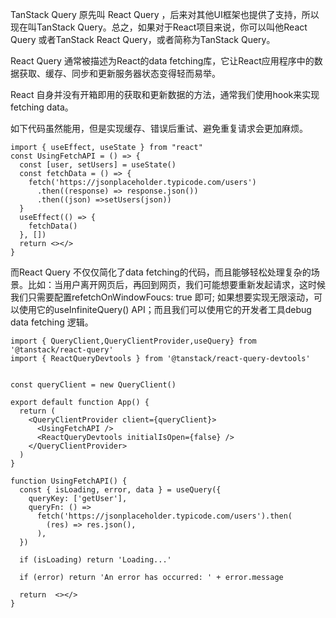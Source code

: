 TanStack Query 原先叫 React Query ，后来对其他UI框架也提供了支持，所以现在叫TanStack Query。总之，如果对于React项目来说，你可以叫他React Query 或者TanStack React Query，或者简称为TanStack Query。

React Query 通常被描述为React的data fetching库，它让React应用程序中的数据获取、缓存、同步和更新服务器状态变得轻而易举。

React 自身并没有开箱即用的获取和更新数据的方法，通常我们使用hook来实现fetching data。

如下代码虽然能用，但是实现缓存、错误后重试、避免重复请求会更加麻烦。
```
import { useEffect, useState } from "react"
const UsingFetchAPI = () => {
  const [user, setUsers] = useState()
  const fetchData = () => {
    fetch('https://jsonplaceholder.typicode.com/users')
      .then((response) => response.json())
      .then((json) =>setUsers(json))
  }
  useEffect(() => {
    fetchData()
  }, [])
  return <></>
}
```

而React Query 不仅仅简化了data fetching的代码，而且能够轻松处理复杂的场景。比如：当用户离开网页后，再回到网页，我们可能想要重新发起请求，这时候我们只需要配置refetchOnWindowFoucs: true 即可; 如果想要实现无限滚动，可以使用它的useInfiniteQuery() API；而且我们可以使用它的开发者工具debug data fetching 逻辑。
```
import { QueryClient,QueryClientProvider,useQuery} from '@tanstack/react-query'
import { ReactQueryDevtools } from '@tanstack/react-query-devtools'


const queryClient = new QueryClient()

export default function App() {
  return (
    <QueryClientProvider client={queryClient}>
      <UsingFetchAPI />
      <ReactQueryDevtools initialIsOpen={false} />
    </QueryClientProvider>
  )
}

function UsingFetchAPI() {
  const { isLoading, error, data } = useQuery({
    queryKey: ['getUser'],
    queryFn: () =>
      fetch('https://jsonplaceholder.typicode.com/users').then(
        (res) => res.json(),
      ),
  })

  if (isLoading) return 'Loading...'

  if (error) return 'An error has occurred: ' + error.message

  return  <></>
}
```
